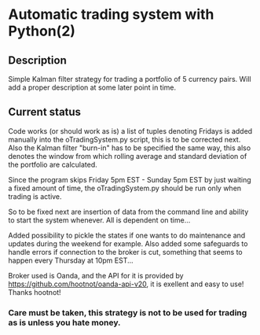 
# Automatic  trading system with Python(2)

## Description

Simple Kalman filter strategy for trading a portfolio of 5 currency pairs. Will add a proper description at some later point in time. 

## Current status

Code works (or should work as is) a list of tuples denoting Fridays is added manually into the oTradingSystem.py script, this is to be corrected next. Also the Kalman filter "burn-in" has to be specified the same way, this also denotes the window from which rolling average and standard deviation of the portfolio are calculated. 

Since the program skips Friday 5pm EST - Sunday 5pm EST by just waiting a fixed amount of time, the 
oTradingSystem.py should be run only when trading is active.

So to be fixed next are insertion of data from the command line and ability to start the system whenever. All is dependent on time...

Added possibility to pickle the states if one wants to do maintenance and updates during the weekend for example. Also added some safeguards to handle errors if connection to the broker is cut, something that seems to happen every Thursday at 10pm EST...

Broker used is Oanda, and the API for it is provided by https://github.com/hootnot/oanda-api-v20, it is exellent and easy to use! Thanks hootnot!

### Care must be taken, this strategy is not to be used for trading as is unless you hate money.

